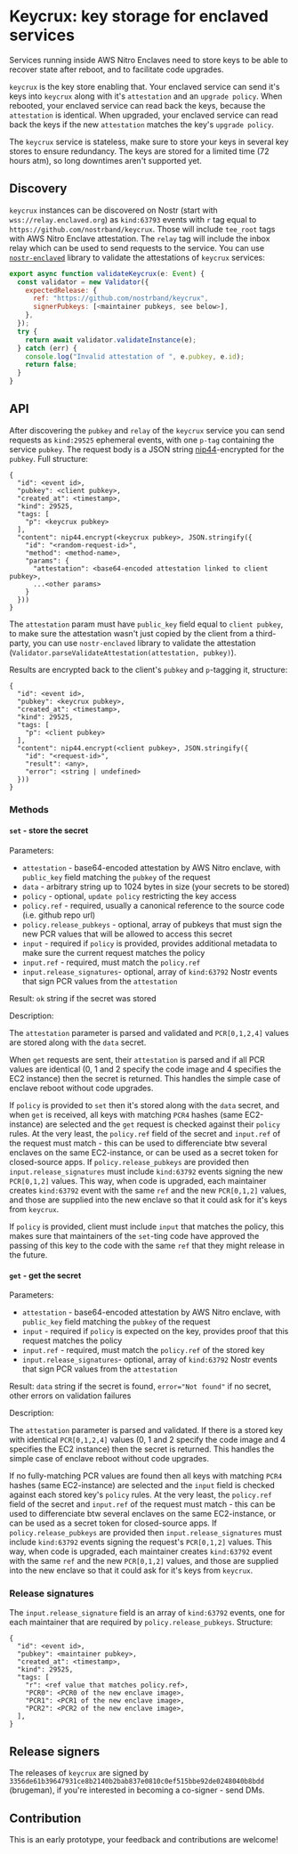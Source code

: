 # Keycrux: key storage for enclaved services

Services running inside AWS Nitro Enclaves need to store keys to be able to recover state after reboot, and to facilitate code upgrades.

`keycrux` is the key store enabling that. Your enclaved service can send it's keys into `keycrux` along with it's `attestation` and an `upgrade policy`. When rebooted, your enclaved service can read back the keys, because the `attestation` is identical. When upgraded, your enclaved service can read back the keys if the new `attestation` matches the key's `upgrade policy`. 

The `keycrux` service is stateless, make sure to store your keys in several key stores to ensure redundancy. The keys are stored for a limited time (72 hours atm), so long downtimes aren't supported yet.

## Discovery

`keycrux` instances can be discovered on Nostr (start with `wss://relay.enclaved.org`) as `kind:63793` events with `r` tag equal to `https://github.com/nostrband/keycrux`. Those will include `tee_root` tags with AWS Nitro Enclave attestation. The `relay` tag will include the inbox relay which can be used to send requests to the service. You can use [`nostr-enclaved`](https://github.com/nostrband/nostr-enclaves) library to validate the attestations of `keycrux` services:

```js
export async function validateKeycrux(e: Event) {
  const validator = new Validator({
    expectedRelease: {
      ref: "https://github.com/nostrband/keycrux",
      signerPubkeys: [<maintainer pubkeys, see below>],
    },
  });
  try {
    return await validator.validateInstance(e);
  } catch (err) {
    console.log("Invalid attestation of ", e.pubkey, e.id);
    return false;
  }
}
```

## API

After discovering the `pubkey` and `relay` of the `keycrux` service you can send requests as `kind:29525` ephemeral events, with one `p-tag` containing the service `pubkey`. The request body is a JSON string [nip44](https://github.com/nostr-protocol/nips/blob/master/44.md)-encrypted for the `pubkey`. Full structure:

```
{
  "id": <event id>,
  "pubkey": <client pubkey>,
  "created_at": <timestamp>,
  "kind": 29525,
  "tags: [
    "p": <keycrux pubkey>
  ],
  "content": nip44.encrypt(<keycrux pubkey>, JSON.stringify({
    "id": "<random-request-id>",
    "method": <method-name>,
    "params": {
      "attestation": <base64-encoded attestation linked to client pubkey>,
      ...<other params>
    }
  }))
}
```

The `attestation` param must have `public_key` field equal to `client pubkey`, to make sure the attestation wasn't just copied by the client from a third-party, you can use `nostr-enclaved` library to validate the attestation (`Validator.parseValidateAttestation(attestation, pubkey)`).

Results are encrypted back to the client's `pubkey` and `p`-tagging it, structure:
```
{
  "id": <event id>,
  "pubkey": <keycrux pubkey>,
  "created_at": <timestamp>,
  "kind": 29525,
  "tags: [
    "p": <client pubkey>
  ],
  "content": nip44.encrypt(<client pubkey>, JSON.stringify({
    "id": "<request-id>",
    "result": <any>,
    "error": <string | undefined>
  }))
}
```

### Methods

#### `set` - store the secret

Parameters:
- `attestation` - base64-encoded attestation by AWS Nitro enclave, with `public_key` field matching the `pubkey` of the request
- `data` - arbitrary string up to 1024 bytes in size (your secrets to be stored)
- `policy` - optional, `update policy` restricting the key access
- `policy.ref` - required, usually a canonical reference to the source code (i.e. github repo url)
- `policy.release_pubkeys` - optional, array of pubkeys that must sign the new PCR values that will be allowed to access this secret 
- `input` - required if `policy` is provided, provides additional metadata to make sure the current request matches the policy
- `input.ref` - required, must match the `policy.ref`
- `input.release_signatures`- optional, array of `kind:63792` Nostr events that sign PCR values from the `attestation`

Result: `ok` string if the secret was stored

Description: 

The `attestation` parameter is parsed and validated and `PCR[0,1,2,4]` values are stored along with the `data` secret. 

When `get` requests are sent, their `attestation` is parsed and if all PCR values are identical (0, 1 and 2 specify the code image and 4 specifies the EC2 instance) then the secret is returned. This handles the simple case of enclave reboot without code upgrades.

If `policy` is provided to `set` then it's stored along with the `data` secret, and when `get` is received, all keys with matching `PCR4` hashes (same EC2-instance) are selected and the `get` request is checked against their `policy` rules. At the very least, the `policy.ref` field of the secret and `input.ref` of the request must match - this can be used to differenciate btw several enclaves on the same EC2-instance, or can be used as a secret token for closed-source apps. If `policy.release_pubkeys` are provided then `input.release_signatures` must include `kind:63792` events signing the new `PCR[0,1,2]` values. This way, when code is upgraded, each maintainer creates `kind:63792` event with the same `ref` and the new `PCR[0,1,2]` values, and those are supplied into the new enclave so that it could ask for it's keys from `keycrux`.

If `policy` is provided, client must include `input` that matches the policy, this makes sure that maintainers of the `set`-ting code have approved the passing of this key to the code with the same `ref` that they might release in the future.

#### `get` - get the secret

Parameters:
- `attestation` - base64-encoded attestation by AWS Nitro enclave, with `public_key` field matching the `pubkey` of the request
- `input` - required if `policy` is expected on the key, provides proof that this request matches the policy
- `input.ref` - required, must match the `policy.ref` of the stored key
- `input.release_signatures`- optional, array of `kind:63792` Nostr events that sign PCR values from the `attestation`

Result: `data` string if the secret is found, `error="Not found"` if no secret, other errors on validation failures 

Description: 

The `attestation` parameter is parsed and validated. If there is a stored key with identical `PCR[0,1,2,4]` values (0, 1 and 2 specify the code image and 4 specifies the EC2 instance) then the secret is returned. This handles the simple case of enclave reboot without code upgrades.

If no fully-matching PCR values are found then all keys with matching `PCR4` hashes (same EC2-instance) are selected and the `input` field is checked against each stored key's `policy` rules. At the very least, the `policy.ref` field of the secret and `input.ref` of the request must match - this can be used to differenciate btw several enclaves on the same EC2-instance, or can be used as a secret token for closed-source apps. If `policy.release_pubkeys` are provided then `input.release_signatures` must include `kind:63792` events signing the request's `PCR[0,1,2]` values. This way, when code is upgraded, each maintainer creates `kind:63792` event with the same `ref` and the new `PCR[0,1,2]` values, and those are supplied into the new enclave so that it could ask for it's keys from `keycrux`.

### Release signatures

The `input.release_signature` field is an array of `kind:63792` events, one for each maintainer that are required by `policy.release_pubkeys`. Structure:

```
{
  "id": <event id>,
  "pubkey": <maintainer pubkey>,
  "created_at": <timestamp>,
  "kind": 29525,
  "tags: [
    "r": <ref value that matches policy.ref>,
    "PCR0": <PCR0 of the new enclave image>,
    "PCR1": <PCR1 of the new enclave image>,
    "PCR2": <PCR2 of the new enclave image>,
  ],
}
```

## Release signers

The releases of `keycrux` are signed by `3356de61b39647931ce8b2140b2bab837e0810c0ef515bbe92de0248040b8bdd` (brugeman), if you're interested in becoming a co-signer - send DMs.

## Contribution

This is an early prototype, your feedback and contributions are welcome!